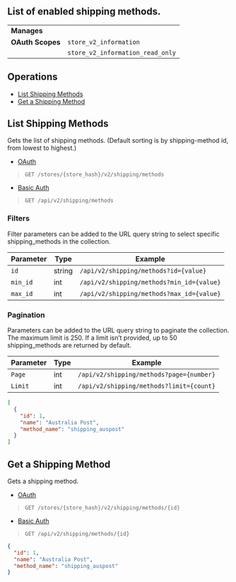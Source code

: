 ## List of enabled shipping methods.

|||
|---|---|
| **Manages** |
| **OAuth Scopes** | `store_v2_information`
||`store_v2_information_read_only`

## Operations

*   [List Shipping Methods](#list-shipping-methods)
*   [Get a Shipping Method](#get-a-shipping-method)

## List Shipping Methods

Gets the list of shipping methods. (Default sorting is by shipping-method id, from lowest to highest.)

*   [OAuth](#list-shipping-methods-oauth)
>`GET /stores/{store_hash}/v2/shipping/methods`
*   [Basic Auth](#list-shipping-methods-basic)
>`GET /api/v2/shipping/methods`

### Filters

Filter parameters can be added to the URL query string to select specific shipping_methods in the collection.

| Parameter | Type | Example |
| --- | --- | --- |
| `id` | string | `/api/v2/shipping/methods?id={value}` |
| `min_id` | int | `/api/v2/shipping/methods?min_id={value}` |
| `max_id` | int | `/api/v2/shipping/methods?max_id={value}` |

### Pagination

Parameters can be added to the URL query string to paginate the collection. The maximum limit is 250. If a limit isn’t provided, up to 50 shipping_methods are returned by default.

| Parameter | Type | Example |
| --- | --- | --- |
| `Page` | int | `/api/v2/shipping/methods?page={number}` |
| `Limit` | int | `/api/v2/shipping/methods?limit={count}` |

```json
[
  {
    "id": 1,
    "name": "Australia Post",
    "method_name": "shipping_auspost"
  }
]
```

## Get a Shipping Method

Gets a shipping method.

*   [OAuth](#get-a-shipping-method-oauth)
>`GET /stores/{store_hash}/v2/shipping/methods/{id}`
*   [Basic Auth](#get-a-shipping-method-basic)
>`GET /api/v2/shipping/methods/{id}`

```json
{
  "id": 1,
  "name": "Australia Post",
  "method_name": "shipping_auspost"
}
```
